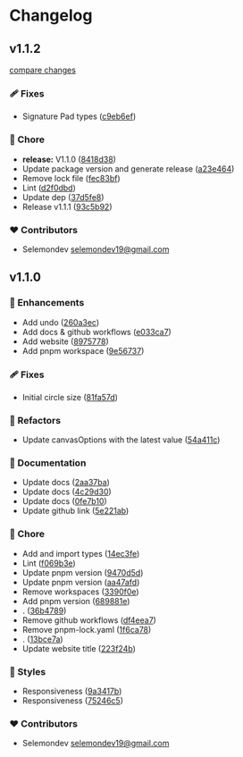 # Changelog


## v1.1.2

[compare changes](https://github.com/selemondev/vue3-signature-pad/compare/v1.1.0...v1.1.2)

### 🩹 Fixes

- Signature Pad types ([c9eb6ef](https://github.com/selemondev/vue3-signature-pad/commit/c9eb6ef))

### 🏡 Chore

- **release:** V1.1.0 ([8418d38](https://github.com/selemondev/vue3-signature-pad/commit/8418d38))
- Update package version and generate release ([a23e464](https://github.com/selemondev/vue3-signature-pad/commit/a23e464))
- Remove lock file ([fec83bf](https://github.com/selemondev/vue3-signature-pad/commit/fec83bf))
- Lint ([d2f0dbd](https://github.com/selemondev/vue3-signature-pad/commit/d2f0dbd))
- Update dep ([37d5fe8](https://github.com/selemondev/vue3-signature-pad/commit/37d5fe8))
- Release v1.1.1 ([93c5b92](https://github.com/selemondev/vue3-signature-pad/commit/93c5b92))

### ❤️ Contributors

- Selemondev <selemondev19@gmail.com>

## v1.1.0


### 🚀 Enhancements

- Add undo ([260a3ec](https://github.com/selemondev/vue3-signature-pad/commit/260a3ec))
- Add docs & github workflows ([e033ca7](https://github.com/selemondev/vue3-signature-pad/commit/e033ca7))
- Add website ([8975778](https://github.com/selemondev/vue3-signature-pad/commit/8975778))
- Add pnpm workspace ([9e56737](https://github.com/selemondev/vue3-signature-pad/commit/9e56737))

### 🩹 Fixes

- Initial circle size ([81fa57d](https://github.com/selemondev/vue3-signature-pad/commit/81fa57d))

### 💅 Refactors

- Update canvasOptions with the latest value ([54a411c](https://github.com/selemondev/vue3-signature-pad/commit/54a411c))

### 📖 Documentation

- Update docs ([2aa37ba](https://github.com/selemondev/vue3-signature-pad/commit/2aa37ba))
- Update docs ([4c29d30](https://github.com/selemondev/vue3-signature-pad/commit/4c29d30))
- Update docs ([0fe7b10](https://github.com/selemondev/vue3-signature-pad/commit/0fe7b10))
- Update github link ([5e221ab](https://github.com/selemondev/vue3-signature-pad/commit/5e221ab))

### 🏡 Chore

- Add and import types ([14ec3fe](https://github.com/selemondev/vue3-signature-pad/commit/14ec3fe))
- Lint ([f069b3e](https://github.com/selemondev/vue3-signature-pad/commit/f069b3e))
- Update pnpm version ([9470d5d](https://github.com/selemondev/vue3-signature-pad/commit/9470d5d))
- Update pnpm version ([aa47afd](https://github.com/selemondev/vue3-signature-pad/commit/aa47afd))
- Remove workspaces ([3390f0e](https://github.com/selemondev/vue3-signature-pad/commit/3390f0e))
- Add pnpm version ([689881e](https://github.com/selemondev/vue3-signature-pad/commit/689881e))
- . ([36b4789](https://github.com/selemondev/vue3-signature-pad/commit/36b4789))
- Remove github workflows ([df4eea7](https://github.com/selemondev/vue3-signature-pad/commit/df4eea7))
- Remove pnpm-lock.yaml ([1f6ca78](https://github.com/selemondev/vue3-signature-pad/commit/1f6ca78))
- . ([13bce7a](https://github.com/selemondev/vue3-signature-pad/commit/13bce7a))
- Update website title ([223f24b](https://github.com/selemondev/vue3-signature-pad/commit/223f24b))

### 🎨 Styles

- Responsiveness ([9a3417b](https://github.com/selemondev/vue3-signature-pad/commit/9a3417b))
- Responsiveness ([75246c5](https://github.com/selemondev/vue3-signature-pad/commit/75246c5))

### ❤️ Contributors

- Selemondev <selemondev19@gmail.com>

